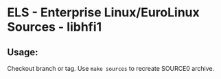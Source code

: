 # ELS - Enterprise Linux/EuroLinux Sources - libhfi1
 
## Usage:
  Checkout branch or tag. Use `make sources` to recreate  SOURCE0 archive.
